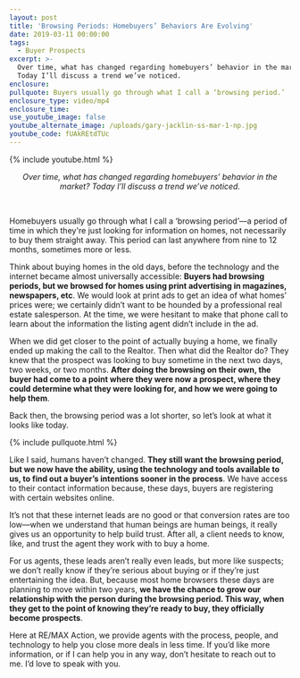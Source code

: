 ```yaml
---
layout: post
title: 'Browsing Periods: Homebuyers’ Behaviors Are Evolving'
date: 2019-03-11 00:00:00
tags:
  - Buyer Prospects
excerpt: >-
  Over time, what has changed regarding homebuyers’ behavior in the market?
  Today I’ll discuss a trend we’ve noticed.
enclosure:
pullquote: Buyers usually go through what I call a ‘browsing period.’
enclosure_type: video/mp4
enclosure_time:
use_youtube_image: false
youtube_alternate_image: /uploads/gary-jacklin-ss-mar-1-np.jpg
youtube_code: fUAkREtdTUc
---
```


{% include youtube.html %}

<center><em>Over time, what has changed regarding homebuyers&rsquo; behavior in the market? Today I&rsquo;ll discuss a trend we&rsquo;ve noticed.</em></center>

&nbsp;

Homebuyers usually go through what I call a ‘browsing period’—a period of time in which they're just looking for information on homes, not necessarily to buy them straight away. This period can last anywhere from nine to 12 months, sometimes more or less.

Think about buying homes in the old days, before the technology and the internet became almost universally accessible: **Buyers had browsing periods, but we browsed for homes using print advertising in magazines, newspapers, etc**. We would look at print ads to get an idea of what homes’ prices were; we certainly didn’t want to be hounded by a professional real estate salesperson. At the time, we were hesitant to make that phone call to learn about the information the listing agent didn’t include in the ad.

When we did get closer to the point of actually buying a home, we finally ended up making the call to the Realtor. Then what did the Realtor do? They knew that the prospect was looking to buy sometime in the next two days, two weeks, or two months. **After doing the browsing on their own, the buyer had come to a point where they were now a prospect, where they could determine what they were looking for, and how we were going to help them**.

Back then, the browsing period was a lot shorter, so let’s look at what it looks like today.

{% include pullquote.html %}

Like I said, humans haven’t changed. **They still want the browsing period, but we now have the ability, using the technology and tools available to us, to find out a buyer’s intentions sooner in the process**. We have access to their contact information because, these days, buyers are registering with certain websites online.

It’s not that these internet leads are no good or that conversion rates are too low—when we understand that human beings are human beings, it really gives us an opportunity to help build trust. After all, a client needs to know, like, and trust the agent they work with to buy a home.

For us agents, these leads aren’t really even leads, but more like suspects; we don’t really know if they’re serious about buying or if they’re just entertaining the idea. But, because most home browsers these days are planning to move within two years, **we have the chance to grow our relationship with the person during the browsing period. This way, when they get to the point of knowing they’re ready to buy, they officially become prospects**.

Here at RE/MAX Action, we provide agents with the process, people, and technology to help you close more deals in less time. If you’d like more information, or if I can help you in any way, don’t hesitate to reach out to me. I’d love to speak with you.